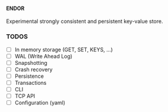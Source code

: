 #### ENDOR

Experimental strongly consistent and persistent key-value store.

### TODOS

- [ ] In memory storage (GET, SET, KEYS, ...)
- [ ] WAL (Write Ahead Log)
- [ ] Snapshotting
- [ ] Crash recovery
- [ ] Persistence
- [ ] Transactions
- [ ] CLI
- [ ] TCP API
- [ ] Configuration (yaml)